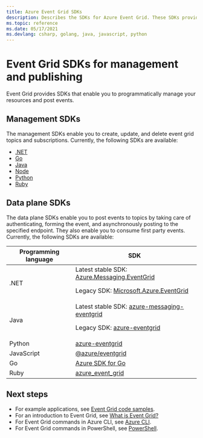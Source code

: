 ```yaml
---
title: Azure Event Grid SDKs
description: Describes the SDKs for Azure Event Grid. These SDKs provide management, publishing and consumption.
ms.topic: reference
ms.date: 05/17/2021
ms.devlang: csharp, golang, java, javascript, python
---
```


# Event Grid SDKs for management and publishing

Event Grid provides SDKs that enable you to programmatically manage your resources and post events.

## Management SDKs

The management SDKs enable you to create, update, and delete event grid topics and subscriptions. Currently, the following SDKs are available:

* [.NET](https://www.nuget.org/packages/Microsoft.Azure.Management.EventGrid)
* [Go](https://github.com/Azure/azure-sdk-for-go)
* [Java](https://search.maven.org/#search%7Cga%7C1%7Cazure-resourcemanager-eventgrid)
* [Node](https://www.npmjs.com/package/@azure/arm-eventgrid)
* [Python](https://pypi.python.org/pypi/azure-mgmt-eventgrid)
* [Ruby](https://rubygems.org/gems/azure_mgmt_event_grid)

## Data plane SDKs

The data plane SDKs enable you to post events to topics by taking care of authenticating, forming the event, and asynchronously posting to the specified endpoint. They also enable you to consume first party events. Currently, the following SDKs are available:

| Programming language | SDK | 
| -------------------- | ---------- | 
| .NET | Latest stable SDK: [Azure.Messaging.EventGrid](https://www.nuget.org/packages/Azure.Messaging.EventGrid/)<p>Legacy SDK: [Microsoft.Azure.EventGrid](https://www.nuget.org/packages/Microsoft.Azure.EventGrid) |
| Java | Latest stable SDK: [azure-messaging-eventgrid](https://search.maven.org/artifact/com.azure/azure-messaging-eventgrid/)<p>Legacy SDK: [azure-eventgrid](https://mvnrepository.com/artifact/com.microsoft.azure/azure-eventgrid)</p> |  
| Python | [azure-eventgrid](https://pypi.org/project/azure-eventgrid/) |
| JavaScript | [@azure/eventgrid](https://www.npmjs.com/package/@azure/eventgrid/) | 
| Go | [Azure SDK for Go](https://github.com/Azure/azure-sdk-for-go) |
| Ruby | [azure_event_grid](https://rubygems.org/gems/azure_event_grid) |


## Next steps

* For example applications, see [Event Grid code samples](https://azure.microsoft.com/resources/samples/?sort=0&service=event-grid).
* For an introduction to Event Grid, see [What is Event Grid?](overview.md)
* For Event Grid commands in Azure CLI, see [Azure CLI](/cli/azure/eventgrid).
* For Event Grid commands in PowerShell, see [PowerShell](/powershell/module/az.eventgrid).
